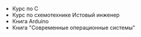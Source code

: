 - Курс по C
- Курс по схемотехнике Истовый инженер
- Книга Arduino
- Книга "Современные операционные системы"
